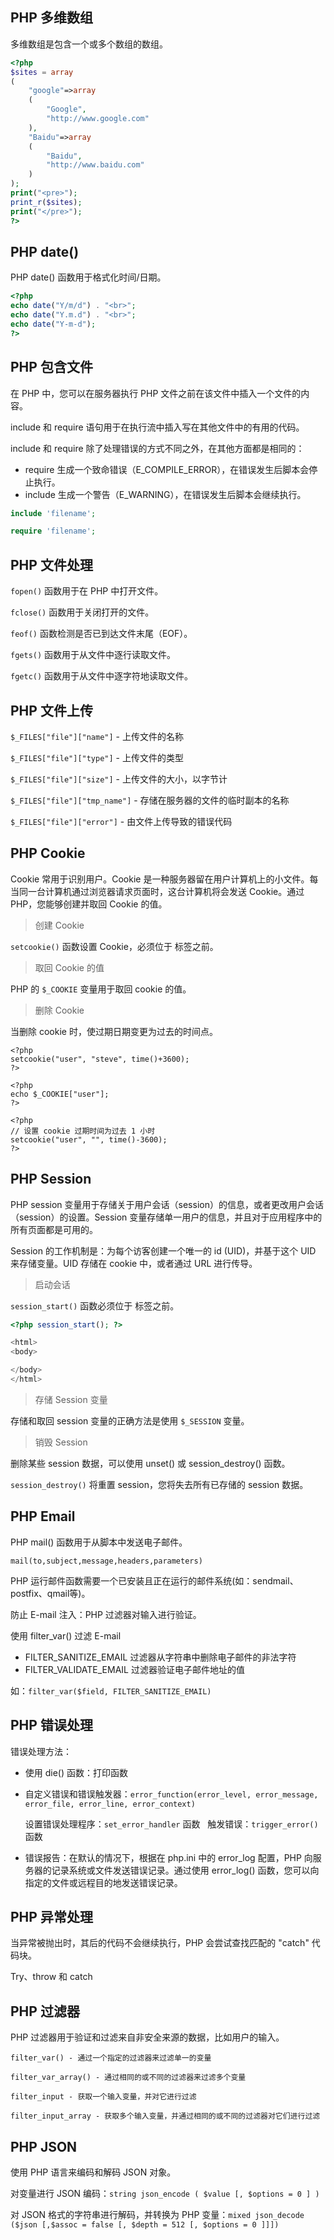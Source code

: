 ## PHP 多维数组

多维数组是包含一个或多个数组的数组。

```php
<?php 
$sites = array 
(  
    "google"=>array 
    ( 
        "Google", 
        "http://www.google.com" 
    ), 
    "Baidu"=>array 
    ( 
        "Baidu", 
        "http://www.baidu.com" 
    ) 
); 
print("<pre>");
print_r($sites); 
print("</pre>"); 
?>
```

## PHP date()

PHP date() 函数用于格式化时间/日期。

```php
<?php
echo date("Y/m/d") . "<br>";
echo date("Y.m.d") . "<br>";
echo date("Y-m-d");
?>
```

## PHP 包含文件

在 PHP 中，您可以在服务器执行 PHP 文件之前在该文件中插入一个文件的内容。

include 和 require 语句用于在执行流中插入写在其他文件中的有用的代码。

include 和 require 除了处理错误的方式不同之外，在其他方面都是相同的：

* require 生成一个致命错误（E_COMPILE_ERROR），在错误发生后脚本会停止执行。
* include 生成一个警告（E_WARNING），在错误发生后脚本会继续执行。

```php
include 'filename';

require 'filename';
```

## PHP 文件处理

`fopen()` 函数用于在 PHP 中打开文件。

`fclose()` 函数用于关闭打开的文件。

`feof()` 函数检测是否已到达文件末尾（EOF）。

`fgets()` 函数用于从文件中逐行读取文件。

`fgetc()` 函数用于从文件中逐字符地读取文件。

## PHP 文件上传

`$_FILES["file"]["name"]` - 上传文件的名称

`$_FILES["file"]["type"]` - 上传文件的类型

`$_FILES["file"]["size"]` - 上传文件的大小，以字节计

`$_FILES["file"]["tmp_name"]` - 存储在服务器的文件的临时副本的名称

`$_FILES["file"]["error"]` - 由文件上传导致的错误代码

## PHP Cookie

Cookie 常用于识别用户。Cookie 是一种服务器留在用户计算机上的小文件。每当同一台计算机通过浏览器请求页面时，这台计算机将会发送 Cookie。通过 PHP，您能够创建并取回 Cookie 的值。

> 创建 Cookie

`setcookie()` 函数设置 Cookie，必须位于 <html> 标签之前。
    
> 取回 Cookie 的值

PHP 的 `$_COOKIE` 变量用于取回 cookie 的值。

> 删除 Cookie

当删除 cookie 时，使过期日期变更为过去的时间点。

```
<?php
setcookie("user", "steve", time()+3600);
?>

<?php
echo $_COOKIE["user"];
?>

<?php
// 设置 cookie 过期时间为过去 1 小时
setcookie("user", "", time()-3600);
?>
```

## PHP Session

PHP session 变量用于存储关于用户会话（session）的信息，或者更改用户会话（session）的设置。Session 变量存储单一用户的信息，并且对于应用程序中的所有页面都是可用的。

Session 的工作机制是：为每个访客创建一个唯一的 id (UID)，并基于这个 UID 来存储变量。UID 存储在 cookie 中，或者通过 URL 进行传导。

> 启动会话

`session_start()` 函数必须位于 <html> 标签之前。

```php
<?php session_start(); ?>

<html>
<body>

</body>
</html>
```

> 存储 Session 变量

存储和取回 session 变量的正确方法是使用 `$_SESSION` 变量。

> 销毁 Session

删除某些 session 数据，可以使用 unset() 或 session_destroy() 函数。

`session_destroy()` 将重置 session，您将失去所有已存储的 session 数据。

## PHP Email

PHP mail() 函数用于从脚本中发送电子邮件。

`mail(to,subject,message,headers,parameters)`

PHP 运行邮件函数需要一个已安装且正在运行的邮件系统(如：sendmail、postfix、qmail等)。

防止 E-mail 注入：PHP 过滤器对输入进行验证。

使用 filter_var() 过滤 E-mail

* FILTER_SANITIZE_EMAIL 过滤器从字符串中删除电子邮件的非法字符
* FILTER_VALIDATE_EMAIL 过滤器验证电子邮件地址的值

如：`filter_var($field, FILTER_SANITIZE_EMAIL)`

## PHP 错误处理

错误处理方法：

* 使用 die() 函数：打印函数
* 自定义错误和错误触发器：`error_function(error_level, error_message, error_file, error_line, error_context)`
  
  设置错误处理程序：`set_error_handler` 函数
  
  触发错误：`trigger_error()` 函数
  
* 错误报告：在默认的情况下，根据在 php.ini 中的 error_log 配置，PHP 向服务器的记录系统或文件发送错误记录。通过使用 error_log() 函数，您可以向指定的文件或远程目的地发送错误记录。

## PHP 异常处理

当异常被抛出时，其后的代码不会继续执行，PHP 会尝试查找匹配的 "catch" 代码块。

Try、throw 和 catch

## PHP 过滤器

PHP 过滤器用于验证和过滤来自非安全来源的数据，比如用户的输入。

```
filter_var() - 通过一个指定的过滤器来过滤单一的变量

filter_var_array() - 通过相同的或不同的过滤器来过滤多个变量

filter_input - 获取一个输入变量，并对它进行过滤

filter_input_array - 获取多个输入变量，并通过相同的或不同的过滤器对它们进行过滤
```

## PHP JSON

使用 PHP 语言来编码和解码 JSON 对象。

对变量进行 JSON 编码：`string json_encode ( $value [, $options = 0 ] )`

对 JSON 格式的字符串进行解码，并转换为 PHP 变量：`mixed json_decode ($json [,$assoc = false [, $depth = 512 [, $options = 0 ]]])`

